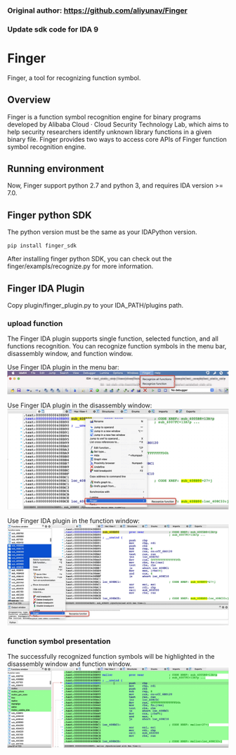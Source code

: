 ### Original author: https://github.com/aliyunav/Finger
### Update sdk code for IDA 9

# Finger
Finger, a tool for recognizing function symbol.

## Overview
Finger is a function symbol recognition engine for binary programs developed by Alibaba Cloud · Cloud Security Technology Lab, which aims to help security researchers identify unknown library functions in a given binary file.
Finger provides two ways to access core APIs of Finger function symbol recognition engine.

## Running environment
Now, Finger support python 2.7 and python 3, and requires IDA version >= 7.0.

## Finger python SDK
The python version must be the same as your IDAPython version.
~~~
pip install finger_sdk
~~~
After installing finger python SDK, you can check out the finger/exampls/recognize.py for more information.

## Finger IDA Plugin
Copy plugin/finger_plugin.py to your IDA_PATH/plugins path.
### upload function
The Finger IDA plugin supports single function, selected function, and all functions recognition. You can recognize function symbols in the menu bar, disassembly window, and function window.

Use Finger IDA plugin in the menu bar:
![1](images/1.png)

Use Finger IDA plugin in the disassembly window:
![2](images/2.png)

Use Finger IDA plugin in the function window:
![3](images/3.png)

### function symbol presentation
The successfully recognized function symbols will be highlighted in the disassembly window and function window.
![4](images/4.png)
